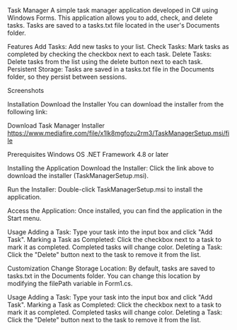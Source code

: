 Task Manager
A simple task manager application developed in C# using Windows Forms. This application allows you to add, check, and delete tasks. Tasks are saved to a tasks.txt file located in the user's Documents folder.

Features
Add Tasks: Add new tasks to your list.
Check Tasks: Mark tasks as completed by checking the checkbox next to each task.
Delete Tasks: Delete tasks from the list using the delete button next to each task.
Persistent Storage: Tasks are saved in a tasks.txt file in the Documents folder, so they persist between sessions.

Screenshots

Installation
Download the Installer
You can download the installer from the following link:

Download Task Manager Installer
https://www.mediafire.com/file/x1lk8mgfozu2rm3/TaskManagerSetup.msi/file

Prerequisites
Windows OS
.NET Framework 4.8 or later

Installing the Application
Download the Installer:
Click the link above to download the installer (TaskManagerSetup.msi).

Run the Installer:
Double-click TaskManagerSetup.msi to install the application.

Access the Application:
Once installed, you can find the application in the Start menu.

Usage
Adding a Task: Type your task into the input box and click "Add Task".
Marking a Task as Completed: Click the checkbox next to a task to mark it as completed. Completed tasks will change color.
Deleting a Task: Click the "Delete" button next to the task to remove it from the list.

Customization
Change Storage Location: By default, tasks are saved to tasks.txt in the Documents folder. You can change this location by modifying the filePath variable in Form1.cs.

Usage
Adding a Task: Type your task into the input box and click "Add Task".
Marking a Task as Completed: Click the checkbox next to a task to mark it as completed. Completed tasks will change color.
Deleting a Task: Click the "Delete" button next to the task to remove it from the list.

